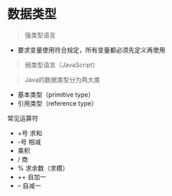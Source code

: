 # 数据类型
> 强类型语言
* 要求变量使用符合规定，所有变量都必须先定义再使用
> 弱类型语言（JavaScript）


> Java的数据类型分为两大类
* 基本类型（primitive type）
* 引用类型（reference type）

常见运算符
* +号 求和
* -号	相减
* 乘积
* /	商
* %	求余数（求模）
* ++	自加一
* –	自减一